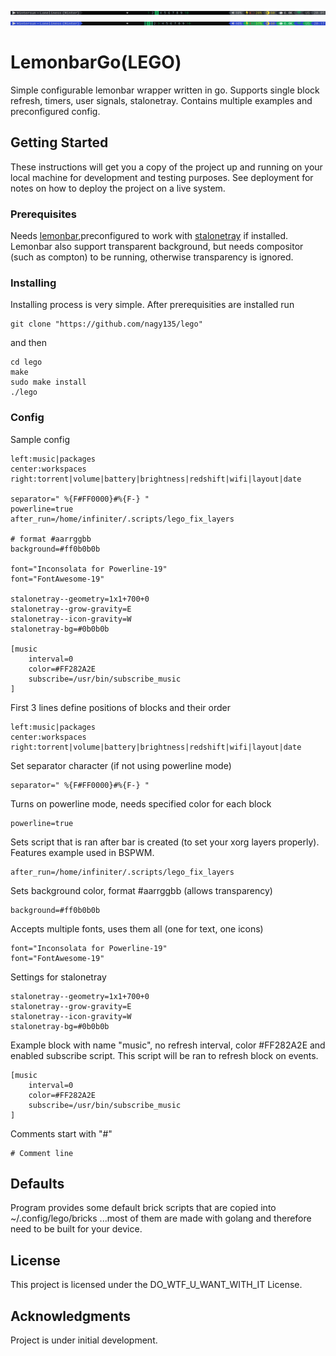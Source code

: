 ![LeGo](preview.png)
![LeGo2](preview_color.png)

# LemonbarGo(LEGO)

Simple configurable lemonbar wrapper written in go. Supports single block refresh, timers, user signals, stalonetray. Contains multiple examples and preconfigured config.

## Getting Started

These instructions will get you a copy of the project up and running on your local machine for development and testing purposes. See deployment for notes on how to deploy the project on a live system.

### Prerequisites

Needs [lemonbar](https://github.com/LemonBoy/bar),preconfigured to work with [stalonetray](https://wiki.archlinux.org/index.php/Stalonetray) if installed.
Lemonbar also support transparent background, but needs compositor (such as compton) to be running, otherwise transparency is ignored.

### Installing

Installing process is very simple. After prerequisities are installed run

```
git clone "https://github.com/nagy135/lego"
```

and then

```
cd lego
make
sudo make install
./lego
```

### Config

Sample config

```
left:music|packages
center:workspaces
right:torrent|volume|battery|brightness|redshift|wifi|layout|date

separator=" %{F#FF0000}#%{F-} "
powerline=true
after_run=/home/infiniter/.scripts/lego_fix_layers

# format #aarrggbb
background=#ff0b0b0b

font="Inconsolata for Powerline-19"
font="FontAwesome-19"

stalonetray--geometry=1x1+700+0
stalonetray--grow-gravity=E
stalonetray--icon-gravity=W
stalonetray-bg=#0b0b0b

[music
    interval=0
    color=#FF282A2E
    subscribe=/usr/bin/subscribe_music
]
```

First 3 lines define positions of blocks and their order

```
left:music|packages
center:workspaces
right:torrent|volume|battery|brightness|redshift|wifi|layout|date
```

Set separator character (if not using powerline mode)

```
separator=" %{F#FF0000}#%{F-} "
```

Turns on powerline mode, needs specified color for each block
```
powerline=true
```

Sets script that is ran after bar is created (to set your xorg layers properly). Features example used in BSPWM.
```
after_run=/home/infiniter/.scripts/lego_fix_layers
```

Sets background color, format #aarrggbb (allows transparency)

```
background=#ff0b0b0b
```

Accepts multiple fonts, uses them all (one for text, one icons)

```
font="Inconsolata for Powerline-19"
font="FontAwesome-19"
```

Settings for stalonetray

```
stalonetray--geometry=1x1+700+0
stalonetray--grow-gravity=E
stalonetray--icon-gravity=W
stalonetray-bg=#0b0b0b
```


Example block with name "music", no refresh interval, color #FF282A2E and enabled subscribe script. This script will be ran to refresh block on events.
```
[music
    interval=0
    color=#FF282A2E
    subscribe=/usr/bin/subscribe_music
]
```

Comments start with "#"

```
# Comment line
```
## Defaults

Program provides some default brick scripts that are copied into ~/.config/lego/bricks ...most of them are made with golang and therefore need to be built for your device.

## License

This project is licensed under the DO_WTF_U_WANT_WITH_IT License.

## Acknowledgments

Project is under initial development.
